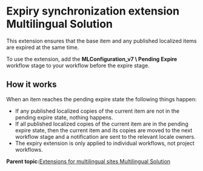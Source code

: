 # Expiry synchronization extension Multilingual Solution

This extension ensures that the base item and any published localized items are expired at the same time.

To use the extension, add the **MLConfiguration\_v7 \\ Pending Expire** workflow stage to your workflow before the expire stage.

## How it works

When an item reaches the pending expire state the following things happen:

-   If any published localized copies of the current item are not in the pending expire state, nothing happens.
-   If all published localized copies of the current item are in the pending expire state, then the current item and its copies are moved to the next workflow stage and a notification are sent to the relevant locale owners.
-   The expiry extension is only applied to individual workflows, not project workflows.

**Parent topic:**[Extensions for multilingual sites Multilingual Solution](../wcm/wcm_mls_extensions.md)

